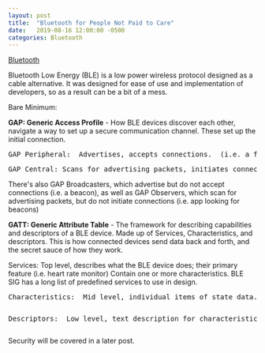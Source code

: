```yaml
---
layout: post
title:  "Bluetooth for People Not Paid to Care"
date:   2019-08-16 12:00:00 -0500
categories: Bluetooth
---
```

[Bluetooth](/_images/blelogo.jpg)

Bluetooth Low Energy (BLE) is a low power wireless protocol designed as a cable alternative.  It was designed
for ease of use and implementation of developers, so as a result can be a bit of a mess.

Bare Minimum:

<b>GAP:  Generic Access Profile</b> - How BLE devices discover each other, navigate a way to set up a secure communication channel.  These set up the initial connection.

  <pre>GAP Peripheral:  Advertises, accepts connections.  (i.e. a fitbit)</pre>

  <pre>GAP Central: Scans for advertising packets, initiates connections (i.e. a smartphone)</pre>

There's also GAP Broadcasters, which advertise but do not accept connections (i.e. a beacon), as well
as GAP Observers, which scan for advertising packets, but do not initiate connections (i.e. app looking for beacons)


<b>GATT:  Generic Attribute Table</b> - The framework for describing capabilities and descriptors of a BLE device.  Made up of Services, Characteristics, and descriptors.  This is how connected devices send data back and forth, and the secret sauce of how they work.

Services:  Top level, describes what the BLE device does; their primary feature (i.e. heart rate monitor)  Contain one or more characteristics.  BLE SIG has a long list of predefined services to use in design.

<pre>Characteristics:  Mid level, individual items of state data.  Have a name, a value, and support one or more operations (read/write)</pre>

<pre><pre>Descriptors:  Low level, text description for characteristics regarding content and interaction</pre></pre>


Security will be covered in a later post.
